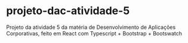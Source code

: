 # projeto-dac-atividade-5
Projeto da atividade 5 da matéria de Desenvolvimento de Aplicações Corporativas, feito em React com Typescript + Bootstrap + Bootswatch
